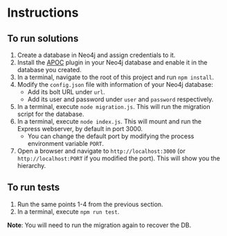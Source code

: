 # Instructions

## To run solutions

1. Create a database in Neo4j and assign credentials to it.
2. Install the [APOC](https://neo4j.com/developer/neo4j-apoc/) plugin in your Neo4j database and enable it in the database you created.
3. In a terminal, navigate to the root of this project and run `npm install`.
4. Modify the `config.json` file with information of your Neo4j database:
    * Add its bolt URL under `url`.
    * Add its user and password under `user` and `password` respectively.
5. In a terminal, execute `node migration.js`. This will run the migration script for the database.
6. In a terminal, execute `node index.js`. This will mount and run the Express webserver, by default in port 3000.
    * You can change the default port by modifying the process environment variable `PORT`.
7. Open a browser and navigate to `http://localhost:3000` (or `http://localhost:PORT` if you modified the port). This will show you the hierarchy.

## To run tests

1. Run the same points 1-4 from the previous section. 
2. In a terminal, execute `npm run test`. 

**Note**: You will need to run the migration again to recover the DB.